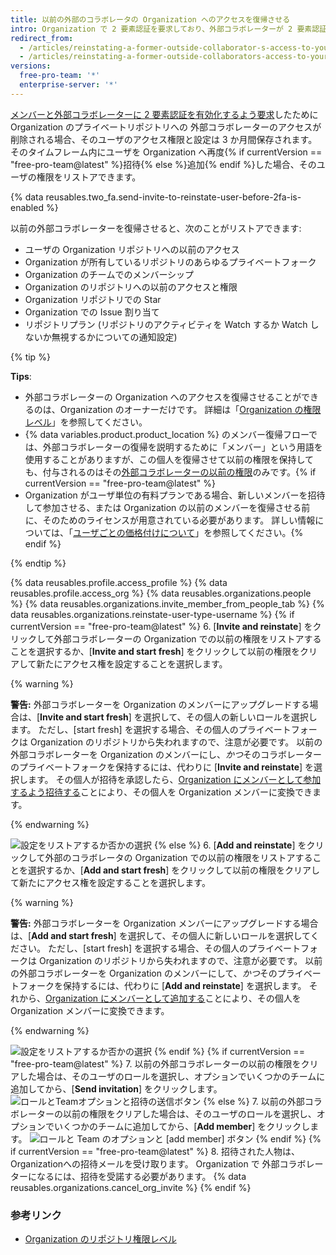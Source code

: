 ```yaml
---
title: 以前の外部のコラボレータの Organization へのアクセスを復帰させる
intro: Organization で 2 要素認証を要求しており、外部コラボレーターが 2 要素認証を有効化していないために Organization から削除された場合、以前の外部コラボレーターの Organization リポジトリへのアクセス権、フォーク、設定を復帰させることができます。
redirect_from:
  - /articles/reinstating-a-former-outside-collaborator-s-access-to-your-organization
  - /articles/reinstating-a-former-outside-collaborators-access-to-your-organization
versions:
  free-pro-team: '*'
  enterprise-server: '*'
---
```


[メンバーと外部コラボレーターに 2 要素認証を有効化するよう要求](/articles/requiring-two-factor-authentication-in-your-organization)したために Organization のプライベートリポジトリへの 外部コラボレーターのアクセスが削除される場合、そのユーザのアクセス権限と設定は 3 か月間保存されます。 そのタイムフレーム内にユーザを Organization へ再度{% if currentVersion == "free-pro-team@latest" %}招待{% else %}追加{% endif %}した場合、そのユーザの権限をリストアできます。

{% data reusables.two_fa.send-invite-to-reinstate-user-before-2fa-is-enabled %}

以前の外部コラボレーターを復帰させると、次のことがリストアできます:
 - ユーザの Organization リポジトリへの以前のアクセス
 - Organization が所有しているリポジトリのあらゆるプライベートフォーク
 - Organization のチームでのメンバーシップ
 - Organization のリポジトリへの以前のアクセスと権限
 - Organization リポジトリでの Star
 - Organization での Issue 割り当て
 - リポジトリプラン (リポジトリのアクティビティを Watch するか Watch しないか無視するかについての通知設定)

{% tip %}

**Tips**:
 - 外部コラボレーターの Organization へのアクセスを復帰させることができるのは、Organization のオーナーだけです。 詳細は「[Organization の権限レベル](/articles/permission-levels-for-an-organization)」を参照してください。
 - {% data variables.product.product_location %} のメンバー復帰フローでは、外部コラボレーターの復帰を説明するために「メンバー」という用語を使用することがありますが、この個人を復帰させて以前の権限を保持しても、付与されるのはその[外部コラボレーターの以前の権限](/articles/permission-levels-for-an-organization/#outside-collaborators)のみです。{% if currentVersion == "free-pro-team@latest" %}
 - Organization がユーザ単位の有料プランである場合、新しいメンバーを招待して参加させる、または Organization の以前のメンバーを復帰させる前に、そのためのライセンスが用意されている必要があります。 詳しい情報については、「[ユーザごとの価格付けについて](/articles/about-per-user-pricing)」を参照してください。{% endif %}

{% endtip %}

{% data reusables.profile.access_profile %}
{% data reusables.profile.access_org %}
{% data reusables.organizations.people %}
{% data reusables.organizations.invite_member_from_people_tab %}
{% data reusables.organizations.reinstate-user-type-username %}
{% if currentVersion == "free-pro-team@latest" %}
6. [**Invite and reinstate**] をクリックして外部コラボレーターの Organization での以前の権限をリストアすることを選択するか、[**Invite and start fresh**] をクリックして以前の権限をクリアして新たにアクセス権を設定することを選択します。

  {% warning %}

  **警告:** 外部コラボレーターを Organization のメンバーにアップグレードする場合は、[**Invite and start fresh**] を選択して、その個人の新しいロールを選択します。 ただし、[start fresh] を選択する場合、その個人のプライベートフォークは Organization のリポジトリから失われますので、注意が必要です。 以前の外部コラボレーターを Organization のメンバーにし、*かつ*そのコラボレーターのプライベートフォークを保持するには、代わりに [**Invite and reinstate**] を選択します。 その個人が招待を承認したら、[Organization にメンバーとして参加するよう招待する](/articles/converting-an-outside-collaborator-to-an-organization-member)ことにより、その個人を Organization メンバーに変換できます。

  {% endwarning %}

  ![設定をリストアするか否かの選択](/assets/images/help/organizations/choose_whether_to_restore_org_member_info.png)
{% else %}
6. [**Add and reinstate**] をクリックして外部のコラボレータの Organization での以前の権限をリストアすることを選択するか、[**Add and start fresh**] をクリックして以前の権限をクリアして新たにアクセス権を設定することを選択します。

  {% warning %}

  **警告:** 外部コラボレーターを Organization メンバーにアップグレードする場合は、[**Add and start fresh**] を選択して、その個人に新しいロールを選択してください。 ただし、[start fresh] を選択する場合、その個人のプライベートフォークは Organization のリポジトリから失われますので、注意が必要です。 以前の外部コラボレーターを Organization のメンバーにして、*かつ*そのプライベートフォークを保持するには、代わりに [**Add and reinstate**] を選択します。 それから、[Organization にメンバーとして追加する](/articles/converting-an-outside-collaborator-to-an-organization-member)ことにより、その個人を Organization メンバーに変換できます。

  {% endwarning %}

  ![設定をリストアするか否かの選択](/assets/images/help/organizations/choose_whether_to_restore_org_member_info_ghe.png)
{% endif %}
{% if currentVersion == "free-pro-team@latest" %}
7. 以前の外部コラボレーターの以前の権限をクリアした場合は、そのユーザのロールを選択し、オプションでいくつかのチームに追加してから、[**Send invitation**] をクリックします。 ![ロールとTeamオプションと招待の送信ボタン](/assets/images/help/organizations/add-role-send-invitation.png)
{% else %}
7. 以前の外部コラボレーターの以前の権限をクリアした場合は、そのユーザのロールを選択し、オプションでいくつかのチームに追加してから、[**Add member**] をクリックします。 ![ロールと Team のオプションと [add member] ボタン](/assets/images/help/organizations/add-role-add-member.png)
{% endif %}
{% if currentVersion == "free-pro-team@latest" %}
8. 招待された人物は、Organizationへの招待メールを受け取ります。 Organization で 外部コラボレーターになるには、招待を受諾する必要があります。 {% data reusables.organizations.cancel_org_invite %}
{% endif %}

### 参考リンク

- [Organization のリポジトリ権限レベル](/articles/repository-permission-levels-for-an-organization)
